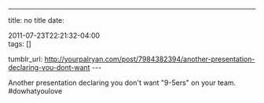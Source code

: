 ---
title: no title
date:

 2011-07-23T22:21:32-04:00  
tags:  []

tumblr_url:
http://yourpalryan.com/post/7984382394/another-presentation-declaring-you-dont-want
\-\--

Another presentation declaring you don't want "9-5ers" on your team.
\#dowhatyoulove

